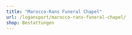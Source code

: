 ```yaml
---
title: "Marocco-Rans Funeral Chapel"
url: /logansport/marocco-rans-funeral-chapel/
shop: Bestattungen
---
```


